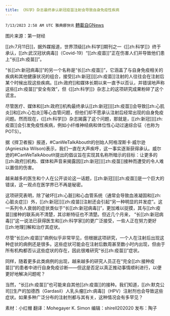 ```yaml
---
title: 《科学》杂志最终承认新冠疫苗注射会导致自身免疫性疾病
---
```

`7/13/2023 2:58 AM UTC 雅典娜快讯` [轉載自GNews](https://gnews.org/articles/1456697)

图片来源：第一财经

[[zh:7月11日]]，据外媒报道，世界顶级[[zh:科学]]期刊之一《[[zh:科学]]》终于承认，[[zh:武汉冠状病毒]]（Covid-19）“[[zh:疫苗]]”正在伤害人们并导致他们患上“长[[zh:疫苗]]”。

“长[[zh:新冠病毒]]”的另一个名称是“长[[zh:疫苗]]”，它涵盖了与自身免疫相关的疾病和其他健康状况的组合，接受[[zh:新冠]][[zh:疫苗]]注射的人往往会在注射后某个时候出现这些疾病。[[zh:政府]]和媒体长期以来一直予以否认，并错误地声称这些[[zh:疫苗]]“安全有效”，但《[[zh:科学]]》杂志上的这项研究成果粉碎了这个谎言。

尽管医疗、媒体和[[zh:政府]]机构最终承认[[zh:新冠]][[zh:疫苗]]会导致[[zh:心肌炎]]和[[zh:心包炎]]等心血管问题，但他们却不愿承认注射后经常出现的自身免疫问题。然而现在，《[[zh:科学]]》杂志揭露了这个问题，那就是，[[zh:新冠]][[zh:疫苗]]会引发免疫性疾病，例如小纤维神经病和体位性心动过速综合征（也称为 POTS）。

据《捍卫者报》报道，#CanWeTalkAboutIt的创始人阿格涅斯卡·威尔逊 (Agnieszka Wilson)表示，我们一直在大声疾呼，这一事实逐渐获得承认。威尔逊的#CanWeTalkAboutIt提出的倡议旨在实现其名称所暗示的目标：让更多的[[zh:政府]]机构、媒体和声音来揭露因[[zh:新冠]][[zh:疫苗]]接种而遭受的令人难以置信的伤害。 

越来越多的医生和个人在公开谈论这一话题，[[zh:新冠]][[zh:疫苗]]是一个巨大的错误，这一观点在医学界已不再是秘密。

这项研究表明，除了破坏[[zh:心脏]]和心血管系统（通常会导致血液凝固和[[zh:心脏炎症]]）外，[[zh:新冠]][[zh:疫苗]]注射还会引起“另一种明显的并发症”。这一系列令人衰弱的症状类似于“长[[zh:新冠病毒]]”，更加难以捉摸，其与[[zh:疫苗]]接种的联系尚不清楚，其诊断特征也不清楚。但近几个月来， “长[[zh:新冠病毒]]”这一说法已获得医生和[[zh:科学家]]的更广泛接受，一些人正在努力更好[[zh:地理]]解和治疗其症状。

尽管“长[[zh:疫苗]]”病例似乎非常罕见，但根据这项研究，一个人在注射后出现这种症状的病例还是很多。这些症状可能会在注射后数周甚至数小时内出现，但由于所有机构都否认这些症状的存在，因此很难研究“长[[zh:疫苗]]”症状。

同样，随着更多此类病例的出现，越来越多的研究人员正在“完全[[zh:接种疫苗]]”的患者中进行自身免疫诊断——但这是否足以真正推动事情顺利进行，以便更好地解决问题呢？

当然，“长[[zh:疫苗]]”也可能来自其他[[zh:疫苗]]的接种。我们知道，[[zh:默克公司]]生产的加德西（Gardasil）人乳头瘤[[zh:病毒]]（HPV）注射剂也会导致这些症状。如果多种广泛分布的注射剂都与其有关，这种情况会有多罕见？

素材：小红帽  翻译：Mohegayer K. Simon  编辑：shirell202020  发布：陶子



